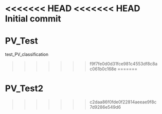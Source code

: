 <<<<<<< HEAD
<<<<<<< HEAD
Initial commit
=======
# PV_Test
test_PV_classification
>>>>>>> f9f7fe0d0d31fce981c4553df8c8ac061b0c168e
=======
# PV_Test2
>>>>>>> c2daa86f0fde0f22814aeeae9f8c7d9286e549d6
